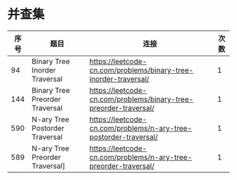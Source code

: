 # 并查集

| 序号 | 题目                           | 连接                                                         | 次数 |
| ---- | ------------------------------ | ------------------------------------------------------------ | ---- |
| 94   | Binary Tree Inorder Traversal  | https://leetcode-cn.com/problems/binary-tree-inorder-traversal/ | 1    |
| 144  | Binary Tree Preorder Traversal | https://leetcode-cn.com/problems/binary-tree-preorder-traversal/ | 1    |
| 590  | N-ary Tree Postorder Traversal | https://leetcode-cn.com/problems/n-ary-tree-postorder-traversal/ | 1    |
| 589  | N-ary Tree Preorder Traversal] | https://leetcode-cn.com/problems/n-ary-tree-preorder-traversal/ | 1    |


